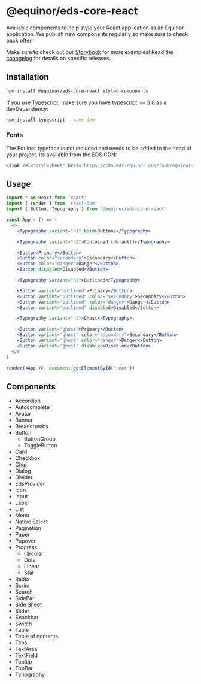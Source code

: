 # @equinor/eds-core-react

Available components to help style your React application as an Equinor application. We publish new components regularly so make sure to check back often!

Make sure to check out our [Storybook](https://storybook.eds.equinor.com/) for more examples!
Read the [changelog](https://github.com/equinor/design-system/blob/main/packages/eds-core-react/CHANGELOG.md) for details on specific releases.

## Installation

```sh
npm install @equinor/eds-core-react styled-components
```
If you use Typescript, make sure you have typescript >= 3.8 as a devDependency:
```sh
npm install typescript --save-dev
```

### Fonts

 The Equinor typeface is not included and needs to be added to the head of your project. Its available from the EDS CDN:

```html
<link rel="stylesheet" href="https://cdn.eds.equinor.com/font/equinor-font.css" />
```

## Usage

```jsx
import * as React from 'react'
import { render } from 'react-dom'
import { Button, Typography } from '@equinor/eds-core-react'

const App = () => (
  <>
    <Typography variant="h1" bold>Buttons</Typography>

    <Typography variant="h2">Contained (default)</Typography>

    <Button>Primary</Button>
    <Button color="secondary">Secondary</Button>
    <Button color="danger">Danger</Button>
    <Button disabled>Disabled</Button>

    <Typography variant="h2">Outlined</Typography>

    <Button variant="outlined">Primary</Button>
    <Button variant="outlined" color="secondary">Secondary</Button>
    <Button variant="outlined" color="danger">Danger</Button>
    <Button variant="outlined" disabled>Disabled</Button>

    <Typography variant="h2">Ghost</Typography>

    <Button variant="ghost">Primary</Button>
    <Button variant="ghost" color="secondary">Secondary</Button>
    <Button variant="ghost" color="danger">Danger</Button>
    <Button variant="ghost" disabled>Disabled</Button>
  </>
)

render(<App />, document.getElementById('root'))
```


## Components

- Accordion
- Autocomplete
- Avatar
- Banner
- Breadcrumbs
- Button
  - ButtonGroup
  - ToggleButton
- Card
- Checkbox
- Chip
- Dialog
- Divider
- EdsProvider
- Icon
- Input
- Label
- List
- Menu
- Native Select
- Pagination
- Paper
- Popover
- Progress
  - Circular
  - Dots
  - Linear
  - Star
- Radio
- Scrim
- Search
- SideBar
- Side Sheet
- Slider
- Snackbar
- Switch
- Table
- Table of contents
- Tabs
- TextArea
- TextField
- Tooltip
- TopBar
- Typography

